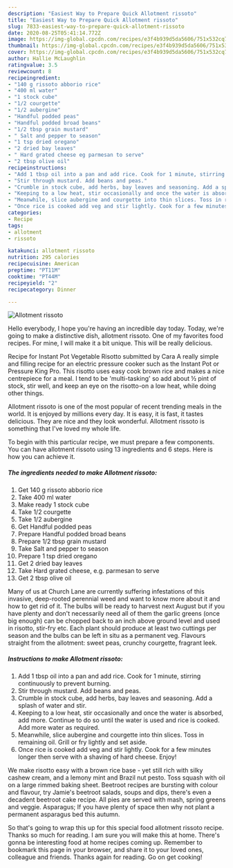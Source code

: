 ```yaml
---
description: "Easiest Way to Prepare Quick Allotment rissoto"
title: "Easiest Way to Prepare Quick Allotment rissoto"
slug: 7833-easiest-way-to-prepare-quick-allotment-rissoto
date: 2020-08-25T05:41:14.772Z
image: https://img-global.cpcdn.com/recipes/e3f4b939d5da5606/751x532cq70/allotment-rissoto-recipe-main-photo.jpg
thumbnail: https://img-global.cpcdn.com/recipes/e3f4b939d5da5606/751x532cq70/allotment-rissoto-recipe-main-photo.jpg
cover: https://img-global.cpcdn.com/recipes/e3f4b939d5da5606/751x532cq70/allotment-rissoto-recipe-main-photo.jpg
author: Hallie McLaughlin
ratingvalue: 3.5
reviewcount: 8
recipeingredient:
- "140 g rissoto abborio rice"
- "400 ml water"
- "1 stock cube"
- "1/2 courgette"
- "1/2 aubergine"
- "Handful podded peas"
- "Handful podded broad beans"
- "1/2 tbsp grain mustard"
- " Salt and pepper to season"
- "1 tsp dried oregano"
- "2 dried bay leaves"
- " Hard grated cheese eg parmesan to serve"
- "2 tbsp olive oil"
recipeinstructions:
- "Add 1 tbsp oil into a pan and add rice. Cook for 1 minute, stirring continuously to prevent burning."
- "Stir through mustard. Add beans and peas."
- "Crumble in stock cube, add herbs, bay leaves and seasoning. Add a splash of water and stir."
- "Keeping to a low heat, stir occasionally and once the water is absorbed, add more. Continue to do so until the water is used and rice is cooked. Add more water as required."
- "Meanwhile, slice aubergine and courgette into thin slices. Toss in remaining oil. Grill or fry lightly and set aside."
- "Once rice is cooked add veg and stir lightly. Cook for a few minutes longer then serve with a shaving of hard cheese. Enjoy!"
categories:
- Recipe
tags:
- allotment
- rissoto

katakunci: allotment rissoto 
nutrition: 295 calories
recipecuisine: American
preptime: "PT11M"
cooktime: "PT44M"
recipeyield: "2"
recipecategory: Dinner

---
```



![Allotment rissoto](https://img-global.cpcdn.com/recipes/e3f4b939d5da5606/751x532cq70/allotment-rissoto-recipe-main-photo.jpg)

Hello everybody, I hope you're having an incredible day today. Today, we're going to make a distinctive dish, allotment rissoto. One of my favorites food recipes. For mine, I will make it a bit unique. This will be really delicious.

Recipe for Instant Pot Vegetable Risotto submitted by Cara A really simple and filling recipe for an electric pressure cooker such as the Instant Pot or Pressure King Pro. This risotto uses easy cook brown rice and makes a nice centrepiece for a meal. I tend to be &#39;multi-tasking&#39; so add about ½ pint of stock, stir well, and keep an eye on the risotto-on a low heat, while doing other things.

Allotment rissoto is one of the most popular of recent trending meals in the world. It is enjoyed by millions every day. It is easy, it is fast, it tastes delicious. They are nice and they look wonderful. Allotment rissoto is something that I've loved my whole life.


To begin with this particular recipe, we must prepare a few components. You can have allotment rissoto using 13 ingredients and 6 steps. Here is how you can achieve it.

<!--inarticleads1-->

##### The ingredients needed to make Allotment rissoto:

1. Get 140 g rissoto abborio rice
1. Take 400 ml water
1. Make ready 1 stock cube
1. Take 1/2 courgette
1. Take 1/2 aubergine
1. Get Handful podded peas
1. Prepare Handful podded broad beans
1. Prepare 1/2 tbsp grain mustard
1. Take  Salt and pepper to season
1. Prepare 1 tsp dried oregano
1. Get 2 dried bay leaves
1. Take  Hard grated cheese, e.g. parmesan to serve
1. Get 2 tbsp olive oil


Many of us at Church Lane are currently suffering infestations of this invasive, deep-rooted perennial weed and want to know more about it and how to get rid of it. The bulbs will be ready to harvest next August but if you have plenty and don&#39;t necessarily need all of them the garlic greens (once big enough) can be chopped back to an inch above ground level and used in risotto, stir-fry etc. Each plant should produce at least two cuttings per season and the bulbs can be left in situ as a permanent veg. Flavours straight from the allotment: sweet peas, crunchy courgette, fragrant leek. 

<!--inarticleads2-->

##### Instructions to make Allotment rissoto:

1. Add 1 tbsp oil into a pan and add rice. Cook for 1 minute, stirring continuously to prevent burning.
1. Stir through mustard. Add beans and peas.
1. Crumble in stock cube, add herbs, bay leaves and seasoning. Add a splash of water and stir.
1. Keeping to a low heat, stir occasionally and once the water is absorbed, add more. Continue to do so until the water is used and rice is cooked. Add more water as required.
1. Meanwhile, slice aubergine and courgette into thin slices. Toss in remaining oil. Grill or fry lightly and set aside.
1. Once rice is cooked add veg and stir lightly. Cook for a few minutes longer then serve with a shaving of hard cheese. Enjoy!


We make risotto easy with a brown rice base - yet still rich with silky cashew cream, and a lemony mint and Brazil nut pesto. Toss squash with oil on a large rimmed baking sheet. Beetroot recipes are bursting with colour and flavour, try Jamie&#39;s beetroot salads, soups and dips, there&#39;s even a decadent beetroot cake recipe. All pies are served with mash, spring greens and veggie. Asparagus; If you have plenty of space then why not plant a permanent asparagus bed this autumn. 

So that's going to wrap this up for this special food allotment rissoto recipe. Thanks so much for reading. I am sure you will make this at home. There's gonna be interesting food at home recipes coming up. Remember to bookmark this page in your browser, and share it to your loved ones, colleague and friends. Thanks again for reading. Go on get cooking!
